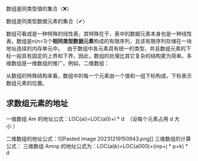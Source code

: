 数组是同类型值的集合（❌）

数组是同类型数据元素的集合（✔）

数组可看成是一种特殊的线性表，其特殊在于，表中的数据元素本身也是一种线性表。数组是n(n>1)个**相同类型数据元素**构成的有限序列，且该有限序列存储在一块地址连续的内存单元中。  
由于数组中各元素具有统一的类型，并且数组元素的下标一般具有固定的上界和下界，因此，数组的处理比其它复杂的结构更为简单。多维数组是一维数组的推广。例如，二维数组：

从数组的特殊结构来看，数组中的每一个元素由一个值和一组下标构成，下标表示数组元素的位置。

## 求数组元素的地址
一维数组 Am 的地址公式：LOC(ai)=LOC(a0)+i * d  （设每个元素占用 d 大小 ） 

二维数组的地址公式：![[Pasted image 20231219150943.png]]
三维数组的计算公式：
三维数组 Amnp 的地址公式为：LOC(aijk)=LOC(a000)+(i*n*p+j * p+k) * d